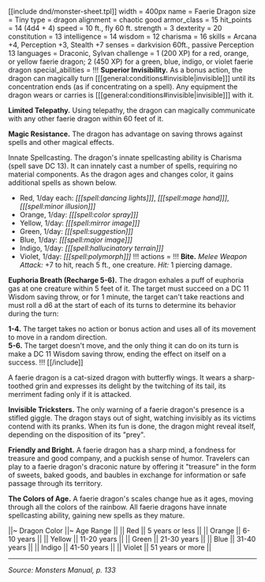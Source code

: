 [[include dnd/monster-sheet.tpl]]
width = 400px
name = Faerie Dragon
size = Tiny
type = dragon
alignment = chaotic good
armor_class = 15
hit_points = 14 (4d4 + 4)
speed = 10 ft., fly 60 ft.
strength = 3
dexterity = 20
constitution = 13
intelligence = 14
wisdom = 12
charisma = 16
skills = Arcana +4, Perception +3, Stealth +7
senses = darkvision 60ft., passive Perception 13
languages = Draconic, Sylvan
challenge = 1 (200 XP) for a red, orange, or yellow faerie dragon; 2 (450 XP) for a green, blue, indigo, or violet faerie dragon
special_abilities = !!!
**Superior Invisibility.** As a bonus action, the dragon can magically turn [[[general:conditions#invisible|invisible]]] until its concentration ends (as if concentrating on a spell). Any equipment the dragon wears or carries is [[[general:conditions#invisible|invisible]]] with it.

**Limited Telepathy.** Using telepathy, the dragon can magically communicate with any other faerie dragon within 60 feet of it.

**Magic Resistance.** The dragon has advantage on saving throws against spells and other magical effects.

Innate Spellcasting. The dragon's innate spellcasting ability is Charisma (spell save DC 13). It can innately cast a number of spells, requiring no material components. As the dragon ages and changes color, it gains additional spells as shown below.

* Red, 1/day each: *[[[spell:dancing lights]]]*, *[[[spell:mage hand]]]*, *[[[spell:minor illusion]]]*
* Orange, 1/day: *[[[spell:color spray]]]*
* Yellow, 1/day: *[[[spell:mirror image]]]*
* Green, 1/day: *[[[spell:suggestion]]]*
* Blue, 1/day: *[[[spell:major image]]]*
* Indigo, 1/day: *[[[spell:hallucinatory terrain]]]*
* Violet, 1/day: *[[[spell:polymorph]]]*
!!!
actions = !!!
**Bite.** _Melee Weapon Attack:_ +7 to hit, reach 5 ft., one creature. _Hit:_ 1 piercing damage.

**Euphoria Breath (Recharge 5-6).** The dragon exhales a puff of euphoria gas at one creature within 5 feet of it. The target must succeed on a DC 11 Wisdom saving throw, or for 1 minute, the target can't take reactions and must roll a d6 at the start of each of its turns to determine its behavior during the turn:

**1-4.** The target takes no action or bonus action and uses all of its movement to move in a random direction.  
**5-6.** The target doesn't move, and the only thing it can do on its turn is make a DC 11 Wisdom saving throw, ending the effect on itself on a success.
!!!
[[/include]]

A faerie dragon is a cat-sized dragon with butterfly wings. It wears a sharp-toothed grin and expresses its delight by the twitching of its tail, its merriment fading only if it is attacked.

**Invisible Tricksters.** The only warning of a faerie dragon's presence is a stifled giggle. The dragon stays out of sight, watching invisibly as its victims contend with its pranks. When its fun is done, the dragon might reveal itself, depending on the disposition of its "prey".

**Friendly and Bright.** A faerie dragon has a sharp mind, a fondness for treasure and good company, and a puckish sense of humor. Travelers can play to a faerie dragon's draconic nature by offering it "treasure" in the form of sweets, baked goods, and baubles in exchange for information or safe passage through its territory.

**The Colors of Age.** A faerie dragon's scales change hue as it ages, moving through all the colors of the rainbow. All faerie dragons have innate spellcasting ability, gaining new spells as they mature.

||~ Dragon Color ||~ Age Range ||
|| Red || 5 years or less ||
|| Orange || 6- 10 years ||
|| Yellow || 11-20 years ||
|| Green || 21-30 years ||
|| Blue || 31-40 years ||
|| Indigo || 41-50 years ||
|| Violet || 51 years or more ||

----

*Source: Monsters Manual, p. 133*